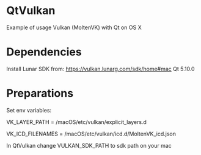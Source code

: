 # QtVulkan
Example of usage Vulkan (MoltenVK) with Qt on OS X

# Dependencies
Install Lunar SDK from: https://vulkan.lunarg.com/sdk/home#mac
Qt 5.10.0

# Preparations
Set env variables:

VK_LAYER_PATH = <sdk>/macOS/etc/vulkan/explicit_layers.d

VK_ICD_FILENAMES = <sdk>/macOS/etc/vulkan/icd.d/MoltenVK_icd.json

In QtVulkan change VULKAN_SDK_PATH to sdk path on your mac
